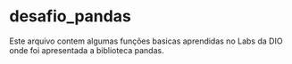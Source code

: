 # desafio_pandas
Este arquivo contem algumas funções basicas aprendidas no Labs da DIO onde foi apresentada a biblioteca pandas.
